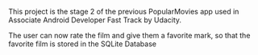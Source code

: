 This project is the stage 2 of the previous PopularMovies app used in Associate Android Developer Fast Track by Udacity.

The user can now rate the film and give them a favorite mark, so that the favorite film is stored in the SQLite Database
